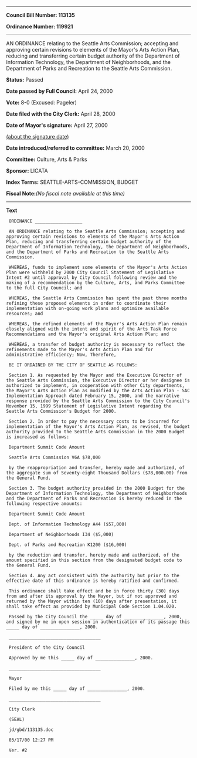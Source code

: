 

********

**Council Bill Number: 113135**
   
**Ordinance Number: 119921**
********

 AN ORDINANCE relating to the Seattle Arts Commission; accepting and approving certain revisions to elements of the Mayor's Arts Action Plan, reducing and transferring certain budget authority of the Department of Information Technology, the Department of Neighborhoods, and the Department of Parks and Recreation to the Seattle Arts Commission.

**Status:** Passed
   
**Date passed by Full Council:** April 24, 2000
   
**Vote:** 8-0 (Excused: Pageler)
   
**Date filed with the City Clerk:** April 28, 2000
   
**Date of Mayor's signature:** April 27, 2000
   
[(about the signature date)](/~public/approvaldate.htm)
   
   
   
**Date introduced/referred to committee:** March 20, 2000
   
**Committee:** Culture, Arts & Parks
   
**Sponsor:** LICATA
   
   
**Index Terms:** SEATTLE-ARTS-COMMISSION, BUDGET

**Fiscal Note:**_(No fiscal note available at this time)_

********

**Text**
   
```
 ORDINANCE __________________

 AN ORDINANCE relating to the Seattle Arts Commission; accepting and approving certain revisions to elements of the Mayor's Arts Action Plan, reducing and transferring certain budget authority of the Department of Information Technology, the Department of Neighborhoods, and the Department of Parks and Recreation to the Seattle Arts Commission.

 WHEREAS, funds to implement some elements of the Mayor's Arts Action Plan were withheld by 2000 City Council Statement of Legislative Intent #2 until approval by City Council following review and the making of a recommendation by the Culture, Arts, and Parks Committee to the full City Council; and

 WHEREAS, the Seattle Arts Commission has spent the past three months refining these proposed elements in order to coordinate their implementation with on-going work plans and optimize available resources; and

 WHEREAS, the refined elements of the Mayor's Arts Action Plan remain closely aligned with the intent and spirit of the Arts Task Force Recommendations and the Mayor's original Arts Action Plan; and

 WHEREAS, a transfer of budget authority is necessary to reflect the refinements made to the Mayor's Arts Action Plan and for administrative efficiency; Now, Therefore,

 BE IT ORDAINED BY THE CITY OF SEATTLE AS FOLLOWS:

 Section 1. As requested by the Mayor and the Executive Director of the Seattle Arts Commission, the Executive Director or her designee is authorized to implement, in cooperation with other City departments, the Mayor's Arts Action Plan as modified by the Arts Action Plan - SAC Implementation Approach dated February 15, 2000, and the narrative response provided by the Seattle Arts Commission to the City Council's November 15, 1999 Statement of Legislative Intent regarding the Seattle Arts Commission's Budget for 2000.

 Section 2. In order to pay the necessary costs to be incurred for implementation of the Mayor's Arts Action Plan, as revised, the budget authority provided to the Seattle Arts Commission in the 2000 Budget is increased as follows:

 Department Summit Code Amount

 Seattle Arts Commission V6A $78,000

 by the reappropriation and transfer, hereby made and authorized, of the aggregate sum of Seventy-eight Thousand Dollars ($78,000.00) from the General Fund.

 Section 3. The budget authority provided in the 2000 Budget for the Department of Information Technology, the Department of Neighborhoods and the Department of Parks and Recreation is hereby reduced in the following respective amounts:

 Department Summit Code Amount

 Dept. of Information Technology A44 ($57,000)

 Department of Neighborhoods I34 ($5,000)

 Dept. of Parks and Recreation K1200 ($16,000)

 by the reduction and transfer, hereby made and authorized, of the amount specified in this section from the designated budget code to the General Fund.

 Section 4. Any act consistent with the authority but prior to the effective date of this ordinance is hereby ratified and confirmed.

 This ordinance shall take effect and be in force thirty (30) days from and after its approval by the Mayor, but if not approved and returned by the Mayor within ten (10) days after presentation, it shall take effect as provided by Municipal Code Section 1.04.020.

 Passed by the City Council the _____ day of _______________, 2000, and signed by me in open session in authentication of its passage this _____ day of _______________, 2000.

 ___________________________________

 President of the City Council

 Approved by me this _____ day of _______________, 2000.

 ___________________________________

 Mayor

 Filed by me this _____ day of _______________, 2000.

 ___________________________________

 City Clerk

 (SEAL)

 jd/gbd/113135.doc

 03/17/00 12:27 PM

 Ver. #2

```
